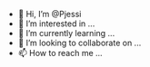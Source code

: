 - 👋 Hi, I’m @Pjessi
- 👀 I’m interested in ...
- 🌱 I’m currently learning ...
- 💞️ I’m looking to collaborate on ...
- 📫 How to reach me ...

<!---
Pjessi/Pjessi is a ✨ special ✨ repository because its `README.md` (this file) appears on your GitHub profile.
You can click the Preview link to take a look at your changes.
--->
